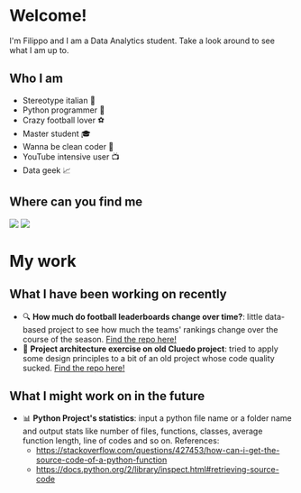 # Welcome!
I'm Filippo and I am a Data Analytics student. Take a look around to see what I am up to.

## Who I am
- Stereotype italian :pizza:
- Python programmer :snake:
- Crazy football lover :soccer:
- Master student :mortar_board:
- Wanna be clean coder :broom:
- YouTube intensive user :tv:
- Data geek :chart_with_upwards_trend:

## Where can you find me
<a target="_blank" href="https://www.linkedin.com/in/filippo-pisello/">
<img src="https://img.shields.io/badge/LinkedIn-0077B5?style=for-the-badge&logo=linkedin&logoColor=white" ></a>
<a target="_blank" href="https://www.instagram.com/filippo.pise/">
<img src="https://img.shields.io/badge/Instagram-E4405F?style=for-the-badge&logo=instagram&logoColor=white" ></a>

# My work
## What I have been working on recently
- :mag: **How much do football leaderboards change over time?**: little data-based project to see how much the teams' rankings change over the course of the season. [Find the repo here!](https://github.com/FilippoPisello/First-matches-predictive-power)
- :knife: **Project architecture exercise on old Cluedo project**: tried to apply some design principles to a bit of an old project whose code quality sucked. [Find the repo here!](https://github.com/FilippoPisello/Cluedo)
## What I might work on in the future
- :bar_chart: **Python Project's statistics**: input a python file name or a folder name and output stats like number of files, functions, classes, average function length, line of codes and so on.
References:
    - https://stackoverflow.com/questions/427453/how-can-i-get-the-source-code-of-a-python-function
    - https://docs.python.org/2/library/inspect.html#retrieving-source-code
